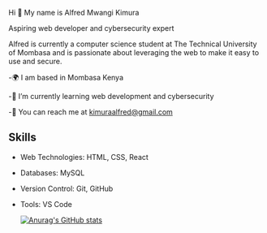Hi 👋 My name is Alfred Mwangi Kimura

Aspiring web developer and cybersecurity expert

Alfred is currently a computer science student at The Technical University of Mombasa and is passionate about leveraging the web to make it easy to use and secure.

-🌍 I am based in Mombasa Kenya

-🧠 I’m currently learning web development and cybersecurity

-📩 You can reach me at kimuraalfred@gmail.com

## Skills

- Web Technologies: HTML, CSS, React
- Databases: MySQL
- Version Control: Git, GitHub
- Tools: VS Code


  [![Anurag's GitHub stats](https://github-readme-stats.vercel.app/api?username=kimura-coder&showicon=true&theme=dark)](https://github.com/anuraghazra/github-readme-stats)

  


<!--
**kimura-coder/kimura-coder** is a ✨ _special_ ✨ repository because its `README.md` (this file) appears on your GitHub profile.

Here are some ideas to get you started:

- 🔭 I’m currently working on ...
- 🌱 I’m currently learning ...
- 👯 I’m looking to collaborate on ...
- 🤔 I’m looking for help with ...
- 💬 Ask me about ...
- c ...
- 😄 Pronouns: ...
- ⚡ Fun fact: ...
-->

